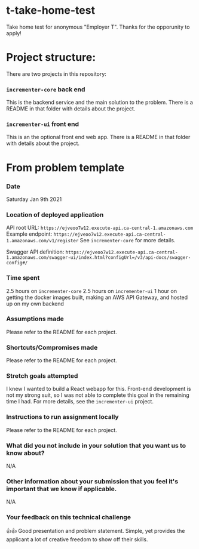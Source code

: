 # t-take-home-test
Take home test for anonymous "Employer T". Thanks for the opporunity to apply!

# Project structure:
There are two projects in this repository:

### `incrementer-core` back end
This is the backend service and the main solution to the problem. There is a README in that folder with details about the project.

### `incrementer-ui` front end
This is an the optional front end web app. There is a README in that folder with details about the project.

# From problem template

### Date
Saturday Jan 9th 2021

### Location of deployed application
API root URL: `https://ejveoo7w12.execute-api.ca-central-1.amazonaws.com`
Example endpoint: `https://ejveoo7w12.execute-api.ca-central-1.amazonaws.com/v1/register`
See `incrementer-core` for more details.

Swagger API definition: `https://ejveoo7w12.execute-api.ca-central-1.amazonaws.com/swagger-ui/index.html?configUrl=/v3/api-docs/swagger-config#/`


### Time spent
2.5 hours on `incrementer-core`
2.5 hours on `incrementer-ui`
1 hour on getting the docker images built, making an AWS API Gateway, and hosted up on my own backend

### Assumptions made
Please refer to the README for each project.

### Shortcuts/Compromises made
Please refer to the README for each project.

### Stretch goals attempted
I knew I wanted to build a React webapp for this. Front-end development is not my strong suit, so I was not able to complete this goal in the remaining time I had. For more details, see the `incrementer-ui` project.

### Instructions to run assignment locally
Please refer to the README for each project.

### What did you not include in your solution that you want us to know about?
N/A

### Other information about your submission that you feel it's important that we know if applicable.
N/A

### Your feedback on this technical challenge
👍👍
Good presentation and problem statement. Simple, yet provides the applicant a lot of creative freedom to show off their skills.